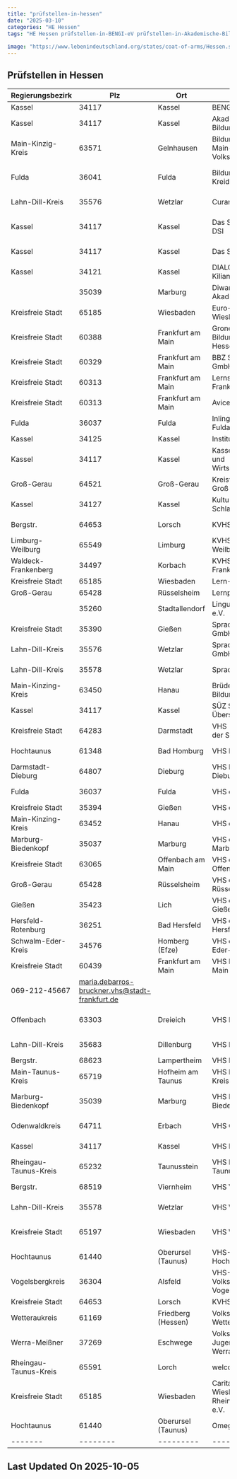 ```yaml
---
title: "prüfstellen-in-hessen"
date: "2025-03-10"
categories: "HE Hessen"
tags: "HE Hessen prüfstellen-in-BENGI-eV prüfstellen-in-Akademische-Bildungsplattform-eV prüfstellen-in-Bildungspartner-Main-Kinzig-GmbH---Volkshochschule prüfstellen-in-Bildungsverein-Kreidekreis-eV prüfstellen-in-Curantis-Akademie prüfstellen-in-Das-Spracheninstitut-DSI prüfstellen-in-Das-Sprachinstitut-DSI prüfstellen-in-DIALOG-Institut-Dr-Kilian prüfstellen-in-Diwan-Marburg-Akademie prüfstellen-in-Euro-Schulen-Wiesbaden prüfstellen-in-Grone-Bildungszentren-Hessen-gGmbH prüfstellen-in-BBZ-Sprachenschule-GmbH prüfstellen-in-Lernstudio-HandG-Frankfurt-UG prüfstellen-in-Avicenna-Institut-eV prüfstellen-in-Inlingua-Sprachschule-Fulda prüfstellen-in-Institut-für-Sprachen prüfstellen-in-Kasseler-Sprachen--und-Wirtschaftsschulen prüfstellen-in-Kreisvolkshochschule-Groß-Gerau prüfstellen-in-Kulturzentrum-Schlachthof prüfstellen-in-KVHS-Bergstr prüfstellen-in-KVHS-Kreis-Limburg-Weilburg prüfstellen-in-KVHS-Waldeck-Frankenberg prüfstellen-in-Lern-Planet prüfstellen-in-Lernportal prüfstellen-in-Lingua-Oeconomicus-eV prüfstellen-in-Sprache-and-Bildung-GmbH prüfstellen-in-Sprache-and-Bildung-GmbH prüfstellen-in-Sprachportal-GmbH prüfstellen-in-Brüder-Grimm-Bildungszentrum prüfstellen-in-SÜZ-Sprachen--und-Übersetzungszentrum prüfstellen-in-VHS---Kulturinstitute-der-Stadt-Darmstadt prüfstellen-in-VHS-Bad-Homburg prüfstellen-in-VHS-Darmstadt-Dieburg prüfstellen-in-VHS-der-Stadt-Fulda prüfstellen-in-VHS-der-Stadt-Gießen prüfstellen-in-VHS-der-Stadt-Hanau prüfstellen-in-VHS-der-Stadt-Marburg prüfstellen-in-VHS-der-Stadt-Offenbach prüfstellen-in-VHS-der-Stadt-Rüsselsheim prüfstellen-in-VHS-des-Landkreises-Gießen prüfstellen-in-VHS-des-Landkreises-Hersfeld-Rotenburg prüfstellen-in-VHS-des-Schwalm-Eder-Kreises prüfstellen-in-VHS-Frankfurt-am-Main prüfstellen-in-VHS-Kreis-Offenbach prüfstellen-in-VHS-Lahn-Dill-Kreis prüfstellen-in-VHS-Lampertheim prüfstellen-in-VHS-Main-Taunus-Kreis prüfstellen-in-VHS-Marburg-Biedenkopf prüfstellen-in-VHS-Odenwaldkreis prüfstellen-in-VHS-Region--Kassel prüfstellen-in-VHS-Rheingau-Taunus prüfstellen-in-VHS-Viernheim prüfstellen-in-VHS-Wetzlar prüfstellen-in-VHS-Wiesbaden-eV prüfstellen-in-VHS-Kreis-d-Hochtaunuskreises prüfstellen-in-VHS-Volkshochschule-des-Vogelsbergkreises prüfstellen-in-KVHS-Bergstraße prüfstellen-in-Volkshochschule-des-Wetteraukreises prüfstellen-in-Volkshochschule-Jugend-Freizeit-Werra-Meißner prüfstellen-in-welcome-gGmbH prüfstellen-in-Caritasverband-Wiesbaden-Rheingau-Taunus-eV prüfstellen-in-Omega-Institut prüfstellen-in-Kassel prüfstellen-in-Gelnhausen prüfstellen-in-Fulda prüfstellen-in-Wetzlar prüfstellen-in-Marburg prüfstellen-in-Wiesbaden prüfstellen-in-Frankfurt-am-Main prüfstellen-in-Groß-Gerau prüfstellen-in-Lorsch prüfstellen-in-Limburg prüfstellen-in-Korbach prüfstellen-in-Rüsselsheim prüfstellen-in-Stadtallendorf prüfstellen-in-Gießen prüfstellen-in-Hanau prüfstellen-in-Darmstadt prüfstellen-in-Bad-Homburg prüfstellen-in-Dieburg prüfstellen-in-Offenbach-am-Main prüfstellen-in-Lich prüfstellen-in-Bad-Hersfeld prüfstellen-in-Homberg-(Efze) prüfstellen-in-Dreieich prüfstellen-in-Dillenburg prüfstellen-in-Lampertheim prüfstellen-in-Hofheim-am-Taunus prüfstellen-in-Erbach prüfstellen-in-Taunusstein prüfstellen-in-Viernheim prüfstellen-in-Oberursel-(Taunus) prüfstellen-in-Alsfeld prüfstellen-in-Friedberg-(Hessen) prüfstellen-in-Eschwege prüfstellen-in-Lorch prüfstellen-in-34117 prüfstellen-in-63571 prüfstellen-in-36041 prüfstellen-in-35576 prüfstellen-in-34121 prüfstellen-in-35039 prüfstellen-in-65185 prüfstellen-in-60388 prüfstellen-in-60329 prüfstellen-in-60313 prüfstellen-in-36037 prüfstellen-in-34125 prüfstellen-in-64521 prüfstellen-in-34127 prüfstellen-in-64653 prüfstellen-in-65549 prüfstellen-in-34497 prüfstellen-in-65428 prüfstellen-in-35260 prüfstellen-in-35390 prüfstellen-in-35578 prüfstellen-in-63450 prüfstellen-in-64283 prüfstellen-in-61348 prüfstellen-in-64807 prüfstellen-in-35394 prüfstellen-in-63452 prüfstellen-in-35037 prüfstellen-in-63065 prüfstellen-in-35423 prüfstellen-in-36251 prüfstellen-in-34576 prüfstellen-in-60439 prüfstellen-in-63303 prüfstellen-in-35683 prüfstellen-in-68623 prüfstellen-in-65719 prüfstellen-in-64711 prüfstellen-in-65232 prüfstellen-in-68519 prüfstellen-in-65197 prüfstellen-in-61440 prüfstellen-in-36304 prüfstellen-in-61169 prüfstellen-in-37269 prüfstellen-in-65591
            "
image: "https://www.lebenindeutschland.org/states/coat-of-arms/Hessen.svg"
---
```


## Prüfstellen in Hessen

| Regierungsbezirk | Plz | Ort | Einrichtung | Straße | Telefon | Email |
|-------|--------|---------|---------|---------|---------|---------|
|Kassel|34117|Kassel|BENGI e.V.|Die Freiheit 14|0561-50958|bengi-ks@t-online.de|
|Kassel|34117|Kassel|Akademische Bildungsplattform e.V.|Wilhelmstraße 6|0561-890202|cigdem.dumlu@abplattform.de|
|Main-Kinzig-Kreis|63571|Gelnhausen|Bildungspartner Main-Kinzig GmbH - Volkshochschule|Frankfurter Straße 30|06051-91679 0|vhs@bildungspartner-mk.de|
|Fulda|36041|Fulda|Bildungsverein Kreidekreis e.V.|Agnes-Huenninger-Str. 12|0661/78450|bvkk@gmx.de|
|Lahn-Dill-Kreis|35576|Wetzlar|Curantis-Akademie|Charlotte-Bamberg-Str. 6|06441-30990|h.taub@curantes.de|
|Kassel|34117|Kassel|Das Spracheninstitut DSI|Untere Königsstraße 58|09561-72987-109||
|Kassel|34117|Kassel|Das Sprachinstitut DSI|Untere Königsstr. 58|056172987109|info@spracheninstitut.com|
|Kassel|34121|Kassel|DIALOG-Institut Dr. Kilian|Tischbeinstr. 32|0561-710586|institut@dialog-kilian.de|
| |35039|Marburg|Diwan-Marburg Akademie|Neue Kasseler Straße 2|06421-9839100|info@diwan-marburg.de|
|Kreisfreie Stadt|65185|Wiesbaden|Euro-Schulen Wiesbaden|Luisenstr. 28|0611-99208-12|info@es.wiesbaden.eso.de|
|Kreisfreie Stadt|60388|Frankfurt am Main|Grone Bildungszentren Hessen gGmbH|Gerbermühlstr. 11|069-408998752|deutsch-frankfurt@grone.de|
|Kreisfreie Stadt|60329|Frankfurt am Main|BBZ Sprachenschule GmbH|Gutleutstraße 34-36|069-348771460|info@bbz-sprachschule.com|
|Kreisfreie Stadt|60313|Frankfurt am Main|Lernstudio H&G Frankfurt UG|Bleichstraße 38a|069-36603637|lernstudiofrankfurt@gmail.com|
|Kreisfreie Stadt|60313|Frankfurt am Main|Avicenna Institut e.V.|Zeil 41|069-71712874|integration@avicenna-ev.de|
|Fulda|36037|Fulda|Inlingua Sprachschule Fulda|Rabanusstraße 40-42|0661-90272401|info@inlingua-fulda.de|
|Kassel|34125|Kassel|Institut für Sprachen|Die Freiheit 19|0561-2860020|info@ifs-kassel.de|
|Kassel|34117|Kassel|Kasseler Sprachen- und Wirtschaftsschulen|Fünffensterstr. 4|0561-7126630|info@kasselersprachenschule.de|
|Groß-Gerau|64521|Groß-Gerau|Kreisvolkshochschule Groß-Gerau|Hauptstr. 1|06152/1870-406|info@KVHSGG.de|
|Kassel|34127|Kassel|Kulturzentrum Schlachthof|Mombachstr. 12|0561-983500|g.pause@schlachthof-kassel.de|
|Bergstr.|64653|Lorsch|KVHS Bergstr.|Marktplatz 1|06251-1729666||
|Limburg-Weilburg|65549|Limburg|KVHS Kreis Limburg-Weilburg|Diezer Str. 35|06431-911614|heimbuch@vhs-Limburg-Weilburg.de|
|Waldeck-Frankenberg|34497|Korbach|KVHS Waldeck-Frankenberg|Briloner Landstraße 36|05631 9773-0|info@vhs-waldeck-frankenberg.de|
|Kreisfreie Stadt|65185|Wiesbaden|Lern-Planet|Rheinstr. 95|0611 3417341|info@lern-planet.de|
|Groß-Gerau|65428|Rüsselsheim|Lernportal|Grabenstr. 30|06142-738828|info@das-lernportal.com|
| |35260|Stadtallendorf|Lingua Oeconomicus e.V.|Schlesierstr. 30|06428-4416626|wiegand@lingua-oeconomicus.de|
|Kreisfreie Stadt|35390|Gießen|Sprache & Bildung GmbH|Katharinenstr. 19|0641-9717693|v.prax@sprache-und-bildung.de|
|Lahn-Dill-Kreis|35576|Wetzlar|Sprache & Bildung GmbH|Philipsstr. 2|06441-48760|wetzlar@sprache-und-bildung.de|
|Lahn-Dill-Kreis|35578|Wetzlar|Sprachportal GmbH|Willy- brandt-Platz 7|06441-87202441|info@sprachportal-wetzlar.de|
|Main-Kinzing-Kreis|63450|Hanau|Brüder Grimm Bildungszentrum|Langstr. 60|06181-12506|info@bruedergrimm.net|
|Kassel|34117|Kassel|SÜZ Sprachen- und Übersetzungszentrum|Garde-du-Corps-Str. 1|0561-5214868 + 69|Suuezentrum@aol.com|
|Kreisfreie Stadt|64283|Darmstadt|VHS - Kulturinstitute der Stadt Darmstadt|Große Bachgasse 2|06151-133254|karin.hock@darmstadt.de|
|Hochtaunus|61348|Bad Homburg|VHS Bad Homburg|Elisabethenstr. 4-8||info.vhs@bad-homburg.de|
|Darmstadt-Dieburg|64807|Dieburg|VHS Darmstadt-Dieburg|Albinistr. 23|06071-8812301|f.marx@ladadi.de|
|Fulda|36037|Fulda|VHS der Stadt Fulda|Unterm-Heilig-Kreuz 1|0661/1021474|Heidemarie.Franzmann@fulda.de|
|Kreisfreie Stadt|35394|Gießen|VHS der Stadt Gießen|Fröbelstr. 65|0641-3061469|birgit.lesch-koenig@giessen.de|
|Main-Kinzing-Kreis|63452|Hanau|VHS der Stadt Hanau|Ulanenplatz 4|06181-92380-30|eva.hintner@vhs-hanau.de|
|Marburg-Biedenkopf|35037|Marburg|VHS der Stadt Marburg|Deutschhausstr. 38|06421-201464|kristine.umland@marburg-stadt.de|
|Kreisfreie Stadt|63065|Offenbach am Main|VHS der Stadt Offenbach|Berliner Str. 77|069-8065-3823|Pia.Glueck@offenbach.de|
|Groß-Gerau|65428|Rüsselsheim|VHS der Stadt Rüsselsheim|Am Treff 1|06142-832737|anmeldung@kultur123ruesselsheim.de|
|Gießen|35423|Lich|VHS des Landkreises Gießen|Kreuzweg 33|06404-916323|werner.leipold@lkgi.de|
|Hersfeld-Rotenburg|36251|Bad Hersfeld|VHS des Landkreises Hersfeld-Rotenburg|Leinenweberstr. 5|06621-640929||
|Schwalm-Eder-Kreis|34576|Homberg (Efze)|VHS des Schwalm-Eder-Kreises|Parkstr. 6|05681-775404 od.-401|vhs@schwalm-eder-kreis.de|
|Kreisfreie Stadt|60439|Frankfurt am Main|VHS Frankfurt am Main|Tituscorso 7|069-212-33378/
069-212-45667|maria.debarros-bruckner.vhs@stadt-frankfurt.de|
|Offenbach|63303|Dreieich|VHS Kreis Offenbach|Frankfurter Str. 160-166, Haus 1|06103-31311313|vhs@kreis-offenbach.de|
|Lahn-Dill-Kreis|35683|Dillenburg|VHS Lahn-Dill-Kreis|Bahnhofstr. 10|02771/407-758|info@lahn-dill-akademie.de|
|Bergstr.|68623|Lampertheim|VHS Lampertheim|Haus am Römer|06206-935364|vhs@lampertheim.de|
|Main-Taunus-Kreis|65719|Hofheim am Taunus|VHS Main-Taunus-Kreis|Pfarrgasse 38|06192-990118|flor@vhs-mtk.de|
|Marburg-Biedenkopf|35039|Marburg|VHS Marburg-Biedenkopf|Hermann-Jacobsohn-Weg 1|06421-405-6721|BendelC@Marburg-Biedenkopf.de|
|Odenwaldkreis|64711|Erbach|VHS Odenwaldkreis|Michelstädter Str. 12|06062 70-1733|m.doerr@odenwaldkreis.de |
|Kassel|34117|Kassel|VHS Region- Kassel|Wilhelmshöher Allee 19-21|0561-10030|katharina-seewald@landkreiskassel.de|
|Rheingau-Taunus-Kreis|65232|Taunusstein|VHS Rheingau-Taunus|Erich-Kästner-Str. 5|06128-9277-11|hellermann@vhs-rtk.de|
|Bergstr.|68519|Viernheim|VHS Viernheim|Bürgerhaus, Kreuzstr. 2-4|06204-963611|vhs@viernheim.de|
|Lahn-Dill-Kreis|35578|Wetzlar|VHS Wetzlar|Bahnhofstraße 3|06441-9943|daf@wetzlar.de|
|Kreisfreie Stadt|65197|Wiesbaden|VHS Wiesbaden e.V.|Alcide-de-Gasperi-Str. 4/5|0611-9889130|hschott@vhs-wiesbaden.de|
|Hochtaunus|61440|Oberursel (Taunus)|VHS-Kreis d. Hochtaunuskreises|Füllerstr. 1|06171-5848-0|info@vhs-hochtaunus.de|
|Vogelsbergkreis|36304|Alsfeld|VHS-Volkshochschule des Vogelsbergkreises|Färbergasse 1|06631-792-770 o.-776|monika.schenker@vogelsbergkreis.de|
|Kreisfreie Stadt|64653|Lorsch|KVHS Bergstraße|Marktpl. 1|06251-177815|bjoern.brandhorst@bensheim.de|
|Wetteraukreis|61169|Friedberg (Hessen)|Volkshochschule des Wetteraukreises|Friedenstraße 18|06031-83-6630|deutsch-info@vhs-wetterau.de|
|Werra-Meißner|37269|Eschwege|Volkshochschule Jugend, Freizeit Werra-Meißner|Vor dem Berge 1|05651-7429-15|info@vhs-eschwege.de|
|Rheingau-Taunus-Kreis|65591|Lorch|welcome gGmbH|Wisperstraße 37|0163-9268832|a.takhsh@welcome-ggmbh.com|
|Kreisfreie Stadt|65185|Wiesbaden|Caritasverband Wiesbaden-Rheingau-Taunus e.V.|Friedrichstraße 26-28|0611-174-129|ersoy.goeksen@caritas-wirt.de|
|Hochtaunus|61440|Oberursel (Taunus)|Omega Institut|Holzweg-Passage 12|06171 923 90 30|info@omega-institut.de|
|-------|--------|---------|---------|---------|---------|---------|


## Last Updated On 2025-10-05